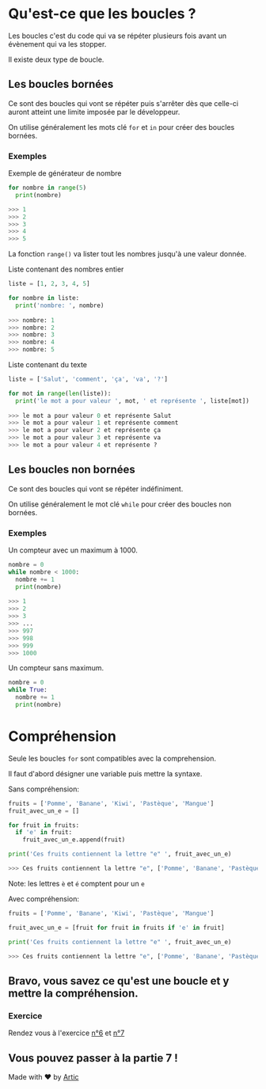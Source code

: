 # Qu'est-ce que les boucles ?

Les boucles c'est du code qui va se répéter plusieurs fois avant un évènement qui va les stopper.

Il existe deux type de boucle.

## Les boucles bornées

Ce sont des boucles qui vont se répéter puis s'arrêter dès que celle-ci auront atteint une limite imposée par le développeur.

On utilise généralement les mots clé `for` et `in` pour créer des boucles bornées.

### Exemples

Exemple de générateur de nombre
```python
for nombre in range(5)
  print(nombre)

>>> 1
>>> 2
>>> 3
>>> 4
>>> 5
```

La fonction `range()` va lister tout les nombres jusqu'à une valeur donnée.

Liste contenant des nombres entier
```python
liste = [1, 2, 3, 4, 5]

for nombre in liste:
  print('nombre: ', nombre)
  
>>> nombre: 1
>>> nombre: 2
>>> nombre: 3
>>> nombre: 4
>>> nombre: 5
```

Liste contenant du texte
```python
liste = ['Salut', 'comment', 'ça', 'va', '?']

for mot in range(len(liste)):
  print('le mot a pour valeur ', mot, ' et représente ', liste[mot])
  
>>> le mot a pour valeur 0 et représente Salut
>>> le mot a pour valeur 1 et représente comment
>>> le mot a pour valeur 2 et représente ça
>>> le mot a pour valeur 3 et représente va
>>> le mot a pour valeur 4 et représente ?
```

## Les boucles non bornées

Ce sont des boucles qui vont se répéter indéfiniment.

On utilise généralement le mot clé `while` pour créer des boucles non bornées.

### Exemples

Un compteur avec un maximum à 1000.
```python
nombre = 0
while nombre < 1000:
  nombre += 1
  print(nombre)
  
>>> 1
>>> 2
>>> 3
>>> ...
>>> 997
>>> 998
>>> 999
>>> 1000
```

Un compteur sans maximum.
```python
nombre = 0
while True:
  nombre += 1
  print(nombre)
```

# Compréhension

Seule les boucles `for` sont compatibles avec la comprehension.

Il faut d'abord désigner une variable puis mettre la syntaxe.

Sans compréhension:
```python
fruits = ['Pomme', 'Banane', 'Kiwi', 'Pastèque', 'Mangue']
fruit_avec_un_e = []

for fruit in fruits:
  if 'e' in fruit:
    fruit_avec_un_e.append(fruit)

print('Ces fruits contiennent la lettre "e" ', fruit_avec_un_e)

>>> Ces fruits contiennent la lettre "e", ['Pomme', 'Banane', 'Pastèque', 'Mangue']
```

Note: les lettres `è` et `é` comptent pour un `e`

Avec compréhension:
```python
fruits = ['Pomme', 'Banane', 'Kiwi', 'Pastèque', 'Mangue']

fruit_avec_un_e = [fruit for fruit in fruits if 'e' in fruit]

print('Ces fruits contiennent la lettre "e" ', fruit_avec_un_e)

>>> Ces fruits contiennent la lettre "e", ['Pomme', 'Banane', 'Pastèque', 'Mangue']
```

## Bravo, vous savez ce qu'est une boucle et y mettre la compréhension.

### Exercice
Rendez vous à l'exercice [n°6](https://github.com/ArticOff/TravauxPratique-sur-Python/blob/main/ex%206.%201%2C%202%20ou%203%20%3F.py) et [n°7](https://github.com/ArticOff/TravauxPratique-sur-Python/blob/main/ex%207.%20Tu%20as%20fait%20tes%20devoirs%20%3F.py)

## Vous pouvez passer à la partie 7 !

Made with ❤️ by [Artic](https://discord.com/users/855783629047988274)

